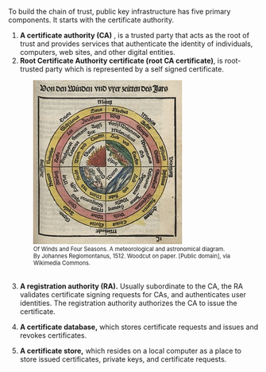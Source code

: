 To build the chain of trust, public key infrastructure has five primary components.  It starts with the certificate authority.

1. **A certificate authority (CA)** , is a trusted party that acts as the root of trust and provides services that authenticate the identity of individuals, computers, web sites, and other digital entities.
1. **Root Certificate Authority certificate (root CA certificate)**, is root-trusted party which is represented by a self signed certificate.

 <figure class="snippetimg" style="margin: 0 auto;width:80%">
  <img src=".guides/img/Elements.jpg" alt="https://commons.wikimedia.org/wiki/File:Chain_of_trust.svg">
  <figcaption style="font-size: 0.8em; text-align: left;">  Of Winds and Four Seasons. A meteorological and astronomical diagram. <br>
By Johannes Regiomontanus, 1512. Woodcut on paper. [Public domain], via Wikimedia Commons.
</figure>
<br>

3. **A registration authority (RA).** Usually subordinate to the CA, the RA validates certificate signing requests for CAs, and authenticates user identities.  The registration authority authorizes the CA to issue the certificate. 

1. **A certificate database,** which stores certificate requests and issues and revokes certificates.

1. **A certificate store,** which resides on a local computer as a place to store issued certificates, private keys, and  certificate requests.
